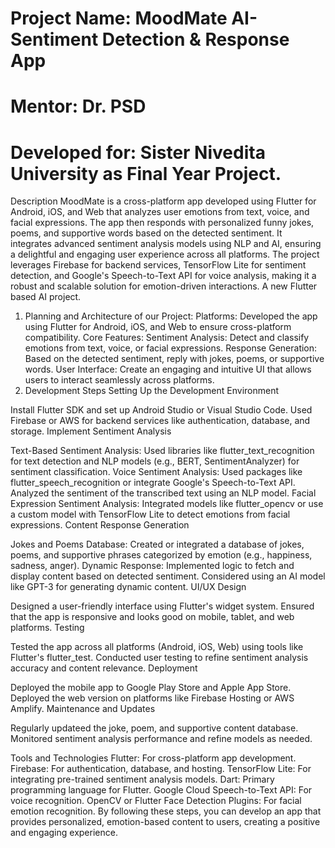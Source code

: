 # Project Name: MoodMate AI- Sentiment Detection & Response App
# Mentor: Dr. PSD 
# Developed for: Sister Nivedita University as Final Year Project.

Description
MoodMate is a cross-platform app developed using Flutter for Android, iOS, and Web that analyzes user emotions from text, voice, and facial expressions. The app then responds with personalized funny jokes, poems, and supportive words based on the detected sentiment. It integrates advanced sentiment analysis models using NLP and AI, ensuring a delightful and engaging user experience across all platforms. The project leverages Firebase for backend services, TensorFlow Lite for sentiment detection, and Google's Speech-to-Text API for voice analysis, making it a robust and scalable solution for emotion-driven interactions.
A new Flutter based AI project.


1. Planning and Architecture of our Project: 
   Platforms: Developed the app using Flutter for Android, iOS, and Web to ensure cross-platform compatibility.
   Core Features:
   Sentiment Analysis: Detect and classify emotions from text, voice, or facial expressions.
   Response Generation: Based on the detected sentiment, reply with jokes, poems, or supportive words.
   User Interface: Create an engaging and intuitive UI that allows users to interact seamlessly across platforms.
2. Development Steps
   Setting Up the Development Environment

Install Flutter SDK and set up Android Studio or Visual Studio Code.
Used Firebase or AWS for backend services like authentication, database, and storage.
Implement Sentiment Analysis

Text-Based Sentiment Analysis:
Used libraries like flutter_text_recognition for text detection and NLP models (e.g., BERT, SentimentAnalyzer) for sentiment classification.
Voice Sentiment Analysis:
Used packages like flutter_speech_recognition or integrate Google's Speech-to-Text API.
Analyzed the sentiment of the transcribed text using an NLP model.
Facial Expression Sentiment Analysis:
Integrated models like flutter_opencv or use a custom model with TensorFlow Lite to detect emotions from facial expressions.
Content Response Generation

Jokes and Poems Database:
Created or integrated a database of jokes, poems, and supportive phrases categorized by emotion (e.g., happiness, sadness, anger).
Dynamic Response:
Implemented logic to fetch and display content based on detected sentiment.
Considered using an AI model like GPT-3 for generating dynamic content.
UI/UX Design

Designed a user-friendly interface using Flutter's widget system.
Ensured that the app is responsive and looks good on mobile, tablet, and web platforms.
Testing

Tested the app across all platforms (Android, iOS, Web) using tools like Flutter's flutter_test.
Conducted user testing to refine sentiment analysis accuracy and content relevance.
Deployment

Deployed the mobile app to Google Play Store and Apple App Store.
Deployed the web version on platforms like Firebase Hosting or AWS Amplify.
Maintenance and Updates

Regularly updateed the joke, poem, and supportive content database.
Monitored sentiment analysis performance and refine models as needed.

Tools and Technologies
Flutter: For cross-platform app development.
Firebase: For authentication, database, and hosting.
TensorFlow Lite: For integrating pre-trained sentiment analysis models.
Dart: Primary programming language for Flutter.
Google Cloud Speech-to-Text API: For voice recognition.
OpenCV or Flutter Face Detection Plugins: For facial emotion recognition.
By following these steps, you can develop an app that provides personalized, emotion-based content to users, creating a positive and engaging experience.




